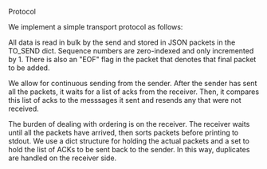 Protocol 

We implement a simple transport protocol as follows:

All data is read in bulk by the send and stored in JSON packets in the TO_SEND dict. Sequence numbers are zero-indexed and only incremented by 1. There is also an "EOF" flag in the packet that denotes that final packet to be added.

We allow for continuous sending from the sender. After the sender has sent all the packets, 
it waits for a list of acks from the receiver. Then, it compares this list of acks to the messsages
it sent and resends any that were not received. 

The burden of dealing with ordering is on the receiver. The receiver waits until all the packets 
have arrived, then sorts packets before printing to stdout. We use a dict structure for holding the actual packets and a set to hold the list of ACKs to be sent back to the sender. In this way, duplicates are handled on the receiver side. 





